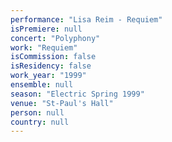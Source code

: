 ```yaml
---
performance: "Lisa Reim - Requiem"
isPremiere: null
concert: "Polyphony"
work: "Requiem"
isCommission: false
isResidency: false
work_year: "1999"
ensemble: null
season: "Electric Spring 1999"
venue: "St-Paul's Hall"
person: null
country: null
---
```



